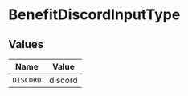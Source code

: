 # BenefitDiscordInputType


## Values

| Name      | Value     |
| --------- | --------- |
| `DISCORD` | discord   |